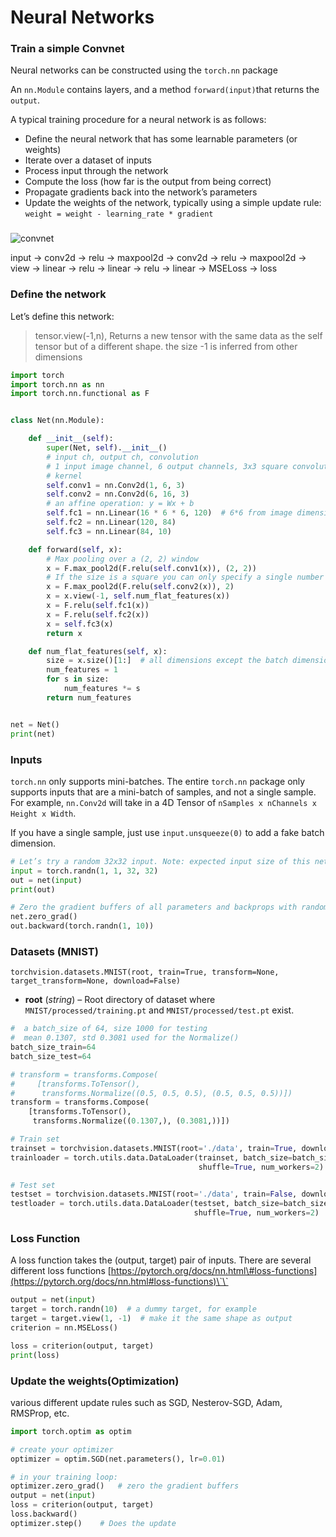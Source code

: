 # Neural Networks

### Train a simple Convnet

 Neural networks can be constructed using the `torch.nn` package

 An `nn.Module` contains layers, and a method `forward(input)`that returns the `output`.

A typical training procedure for a neural network is as follows:

* Define the neural network that has some learnable parameters \(or weights\)
* Iterate over a dataset of inputs
* Process input through the network
* Compute the loss \(how far is the output from being correct\)
* Propagate gradients back into the network’s parameters
* Update the weights of the network, typically using a simple update rule: `weight = weight - learning_rate * gradient`

### 

![convnet](https://pytorch.org/tutorials/_images/mnist.png)

input -&gt; conv2d -&gt; relu -&gt; maxpool2d -&gt; conv2d -&gt; relu -&gt; maxpool2d -&gt; view -&gt; linear -&gt; relu -&gt; linear -&gt; relu -&gt; linear -&gt; MSELoss -&gt; loss

### Define the network

Let’s define this network:

> tensor.view\(-1,n\), Returns a new tensor with the same data as the self tensor but of a different shape. the size -1 is inferred from other dimensions

```python
import torch
import torch.nn as nn
import torch.nn.functional as F


class Net(nn.Module):

    def __init__(self):
        super(Net, self).__init__()
        # input ch, output ch, convolution
        # 1 input image channel, 6 output channels, 3x3 square convolution
        # kernel
        self.conv1 = nn.Conv2d(1, 6, 3)
        self.conv2 = nn.Conv2d(6, 16, 3)
        # an affine operation: y = Wx + b
        self.fc1 = nn.Linear(16 * 6 * 6, 120)  # 6*6 from image dimension 
        self.fc2 = nn.Linear(120, 84)
        self.fc3 = nn.Linear(84, 10)

    def forward(self, x):
        # Max pooling over a (2, 2) window
        x = F.max_pool2d(F.relu(self.conv1(x)), (2, 2))
        # If the size is a square you can only specify a single number
        x = F.max_pool2d(F.relu(self.conv2(x)), 2)
        x = x.view(-1, self.num_flat_features(x))
        x = F.relu(self.fc1(x))
        x = F.relu(self.fc2(x))
        x = self.fc3(x)
        return x

    def num_flat_features(self, x):
        size = x.size()[1:]  # all dimensions except the batch dimension
        num_features = 1
        for s in size:
            num_features *= s
        return num_features


net = Net()
print(net)
```

### Inputs <a id="Update-the-weights"></a>

`torch.nn` only supports mini-batches. The entire `torch.nn` package only supports inputs that are a mini-batch of samples, and not a single sample. For example, `nn.Conv2d` will take in a 4D Tensor of `nSamples x nChannels x Height x Width`.

If you have a single sample, just use `input.unsqueeze(0)` to add a fake batch dimension.

```python
# Let’s try a random 32x32 input. Note: expected input size of this net (LeNet) is 32x32. 
input = torch.randn(1, 1, 32, 32)
out = net(input)
print(out)

# Zero the gradient buffers of all parameters and backprops with random gradients
net.zero_grad()
out.backward(torch.randn(1, 10))
```

### Datasets \(MNIST\)

`torchvision.datasets.MNIST(root, train=True, transform=None, target_transform=None, download=False)`

*   **root** \(_string_\) – Root directory of dataset where `MNIST/processed/training.pt` and `MNIST/processed/test.pt` exist.

```python
#  a batch_size of 64, size 1000 for testing
#  mean 0.1307, std 0.3081 used for the Normalize() 
batch_size_train=64
batch_size_test=64

# transform = transforms.Compose(
#     [transforms.ToTensor(),
#      transforms.Normalize((0.5, 0.5, 0.5), (0.5, 0.5, 0.5))])   
transform = transforms.Compose(
    [transforms.ToTensor(),
     transforms.Normalize((0.1307,), (0.3081,))])  

# Train set    
trainset = torchvision.datasets.MNIST(root='./data', train=True, download=True, transform=transform)
trainloader = torch.utils.data.DataLoader(trainset, batch_size=batch_size_train,
                                          shuffle=True, num_workers=2)

# Test set
testset = torchvision.datasets.MNIST(root='./data', train=False, download=True, transform=transform)
testloader = torch.utils.data.DataLoader(testset, batch_size=batch_size_test,
                                         shuffle=True, num_workers=2)

```



### Loss Function <a id="Update-the-weights"></a>

A loss function takes the \(output, target\) pair of inputs. There are several different  loss functions [https://pytorch.org/docs/nn.html\#loss-functions](https://pytorch.org/docs/nn.html#loss-functions)\`\`

```python
output = net(input)
target = torch.randn(10)  # a dummy target, for example
target = target.view(1, -1)  # make it the same shape as output
criterion = nn.MSELoss()

loss = criterion(output, target)
print(loss)
```

### Update the weights\(Optimization\) <a id="Update-the-weights"></a>

various different update rules such as SGD, Nesterov-SGD, Adam, RMSProp, etc.

```python
import torch.optim as optim

# create your optimizer
optimizer = optim.SGD(net.parameters(), lr=0.01)

# in your training loop:
optimizer.zero_grad()   # zero the gradient buffers
output = net(input)
loss = criterion(output, target)
loss.backward()
optimizer.step()    # Does the update
```



